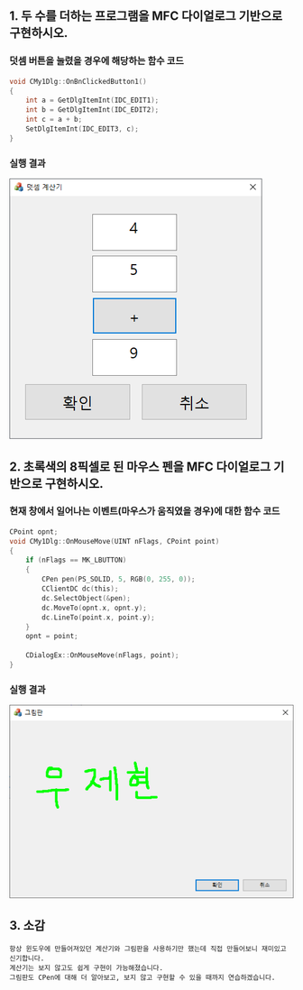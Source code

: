 ## 1. 두 수를 더하는 프로그램을 MFC 다이얼로그 기반으로 구현하시오.

### 덧셈 버튼을 눌렸을 경우에 해당하는 함수 코드

```c
void CMy1Dlg::OnBnClickedButton1()
{
	int a = GetDlgItemInt(IDC_EDIT1);
	int b = GetDlgItemInt(IDC_EDIT2);
	int c = a + b;
	SetDlgItemInt(IDC_EDIT3, c);
}
```

### 실행 결과
![1](/img/1.png)

## 2. 초록색의 8픽셀로 된 마우스 펜을 MFC 다이얼로그 기반으로 구현하시오.

### 현재 창에서 일어나는 이벤트(마우스가 움직였을 경우)에 대한 함수 코드
```c
CPoint opnt;
void CMy1Dlg::OnMouseMove(UINT nFlags, CPoint point)
{
	if (nFlags == MK_LBUTTON)
	{
		CPen pen(PS_SOLID, 5, RGB(0, 255, 0));
		CClientDC dc(this);
		dc.SelectObject(&pen);
		dc.MoveTo(opnt.x, opnt.y);
		dc.LineTo(point.x, point.y);
	}
	opnt = point;

	CDialogEx::OnMouseMove(nFlags, point);
}
```

### 실행 결과
![2](/img/2.png)

## 3. 소감
```
항상 윈도우에 만들어져있던 계산기와 그림판을 사용하기만 했는데 직접 만들어보니 재미있고 신기합니다.
계산기는 보지 않고도 쉽게 구현이 가능해졌습니다.
그림판도 CPen에 대해 더 알아보고, 보지 않고 구현할 수 있을 때까지 연습하겠습니다.
```
